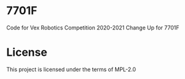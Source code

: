 # 7701F
Code for Vex Robotics Competition 2020-2021 Change Up for 7701F

# License
This project is licensed under the terms of MPL-2.0
